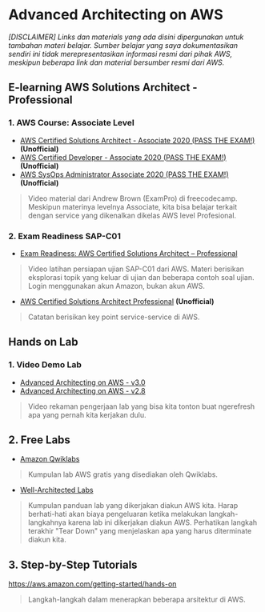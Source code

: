 # Advanced Architecting on AWS
_[DISCLAIMER] Links dan materials yang ada disini dipergunakan untuk tambahan materi belajar. Sumber belajar yang saya dokumentasikan sendiri ini tidak merepresentasikan informasi resmi dari pihak AWS, meskipun beberapa link dan material bersumber resmi dari AWS._

## E-learning AWS Solutions Architect - Professional
### 1. AWS Course: Associate Level
- [AWS Certified Solutions Architect - Associate 2020 (PASS THE EXAM!)](https://www.youtube.com/watch?v=Ia-UEYYR44s&ab_channel=freeCodeCamp.org) **(Unofficial)**
- [AWS Certified Developer - Associate 2020 (PASS THE EXAM!)](https://www.youtube.com/watch?v=RrKRN9zRBWs&ab_channel=freeCodeCamp.org) **(Unofficial)**
- [AWS SysOps Administrator Associate 2020 (PASS THE EXAM!)](https://www.youtube.com/watch?v=KX_AfyrhlgQ&ab_channel=freeCodeCamp.org) **(Unofficial)**
> Video material dari Andrew Brown (ExamPro) di freecodecamp. Meskipun materinya levelnya Associate, kita bisa belajar terkait dengan service yang dikenalkan dikelas AWS level Profesional.

### 2. Exam Readiness SAP-C01
- [Exam Readiness: AWS Certified Solutions Architect – Professional](https://explore.skillbuilder.aws/learn/course/internal/view/elearning/34/exam-readiness-aws-certified-solutions-architect-professional)
> Video latihan persiapan ujian SAP-C01 dari AWS. Materi berisikan eksplorasi topik yang keluar di ujian dan beberapa contoh soal ujian. Login menggunakan akun Amazon, bukan akun AWS.
- [AWS Certified Solutions Architect Professional](https://digitalcloud.training/certification-training/aws-certified-solutions-architect-professional/) **(Unofficial)**
> Catatan berisikan key point service-service di AWS.

## Hands on Lab
### 1. Video Demo Lab
- [Advanced Architecting on AWS - v3.0](http://bit.ly/aarclabv3)
- [Advanced Architecting on AWS - v2.8](http://bit.ly/aarclabs)
> Video rekaman pengerjaan lab yang bisa kita tonton buat ngerefresh apa yang pernah kita kerjakan dulu.

## 2. Free Labs
- [Amazon Qwiklabs](https://amazon.qwiklabs.com/catalog?price%5B%5D=free)
> Kumpulan lab AWS gratis yang disediakan oleh Qwiklabs.
- [Well-Architected Labs](https://www.wellarchitectedlabs.com)
> Kumpulan panduan lab yang dikerjakan diakun AWS kita. Harap berhati-hati akan biaya pengeluaran ketika melakukan langkah-langkahnya karena lab ini dikerjakan diakun AWS. Perhatikan langkah terakhir "Tear Down" yang menjelaskan apa yang harus diterminate diakun kita.

## 3. Step-by-Step Tutorials
https://aws.amazon.com/getting-started/hands-on
> Langkah-langkah dalam menerapkan beberapa arsitektur di AWS.
